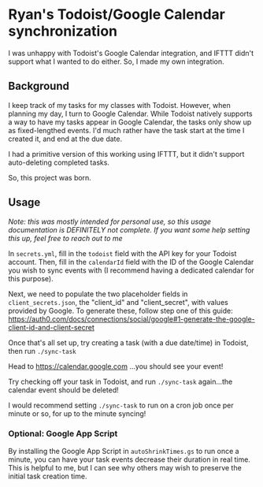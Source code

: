 # Ryan's Todoist/Google Calendar synchronization

I was unhappy with Todoist's Google Calendar integration, and IFTTT didn't support what I wanted to do either. So, I made my own integration.

## Background

I keep track of my tasks for my classes with Todoist. However, when planning my day, I turn to Google Calendar. While Todoist
natively supports a way to have my tasks appear in Google Calendar, the tasks only show up as fixed-lengthed events. I'd much
rather have the task start at the time I created it, and end at the due date.

I had a primitive version of this working using IFTTT, but it didn't support auto-deleting completed tasks.

So, this project was born.


## Usage
_Note: this was mostly intended for personal use, so this usage documentation is DEFINITELY not complete. If you want some help setting this up, feel free to reach out to me_

In  `secrets.yml`, fill in the `todoist` field with the API key for your Todoist account.
Then, fill in the `calendarId` field with the ID of the Google Calendar you wish to sync events with
 (I recommend having a dedicated calendar for this purpose).

Next, we need to populate the two placeholder fields in `client_secrets.json`, the "client_id" and "client_secret", with
values provided by Google. To generate these, follow step one of this guide: https://auth0.com/docs/connections/social/google#1-generate-the-google-client-id-and-client-secret

Once that's all set up, try creating a task (with a due date/time) in Todoist, then run `./sync-task`

Head to https://calendar.google.com ...you should see your event!

Try checking off your task in Todoist, and run `./sync-task` again...the calendar event should be deleted!

I would recommend setting `./sync-task` to run on a cron job once per minute or so, for up to the minute syncing!

### Optional: Google App Script

By installing the Google App Script in `autoShrinkTimes.gs` to run once a minute, you can have your task events
decrease their duration in real time. This is helpful to me, but I can see why others may wish to preserve the initial
task creation time.
